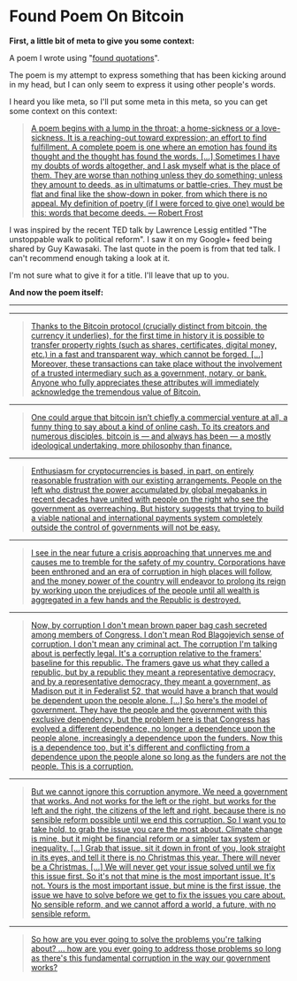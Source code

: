 # Found Poem On Bitcoin

**First, a little bit of meta to give you some context:**

A poem I wrote using "[found quotations](https://en.wikipedia.org/wiki/Found_poetry)".  

The poem is my attempt to express something that has been kicking around in my head, but I can only seem to express it using other people's words.

I heard you like meta, so I'll put some meta in this meta, so you can get some context on this context:
> [A poem begins with a lump in the throat; a home-sickness or a love-sickness. It is a reaching-out toward expression; an effort to find fulfillment. A complete poem is one where an emotion has found its thought and the thought has found the words.
> \[...\]
> Sometimes I have my doubts of words altogether, and I ask myself what is the place of them. They are worse than nothing unless they do something; unless they amount to deeds, as in ultimatums or battle-cries. They must be flat and final like the show-down in poker, from which there is no appeal. My definition of poetry (if I were forced to give one) would be this: words that become deeds.
> &mdash; Robert Frost](http://www.amazon.com/Robert-Frosts-Poems-Frost/dp/product-description/0312983328)

I was inspired by the recent TED talk by Lawrence Lessig entitled "The unstoppable walk to political reform".  I saw it on my Google+ feed being shared by Guy Kawasaki.  The last quote in the poem is from that ted talk. I can't recommend enough taking a look at it.

I'm not sure what to give it for a title. I'll leave that up to you.

**And now the poem itself:**

----

----

> [Thanks to the Bitcoin protocol \(crucially distinct from bitcoin, the currency it underlies\), for the first time in history it is possible to transfer property rights (such as shares, certificates, digital money, etc.) in a fast and transparent way, which cannot be forged.
> \[...\]
> Moreover, these transactions can take place without the involvement of a trusted intermediary  such as a government, notary, or bank. Anyone who fully appreciates these attributes will immediately acknowledge the tremendous value of Bitcoin.](http://thenextweb.com/insider/2014/02/15/bitcoin-platform-currency/2/)

----

> [One could argue that bitcoin isn’t chiefly a commercial venture at all, a funny thing to say about a kind of online cash. To its creators and numerous disciples, bitcoin is — and always has been — a mostly ideological undertaking, more philosophy than finance.](http://www.nytimes.com/2013/12/15/sunday-review/the-bitcoin-ideology.html?_r=0)

----

> [Enthusiasm for cryptocurrencies is based, in part, on entirely reasonable frustration with our existing arrangements. People on the left who distrust the power accumulated by global megabanks in recent decades have united with people on the right who see the government as overreaching. But history suggests that trying to build a viable national and international payments system completely outside the control of governments will not be easy.](http://www.technologyreview.com/view/524431/bitcoins-political-problem/)

----

> [I see in the near future a crisis approaching that unnerves me and causes me to tremble for the safety of my country. Corporations have been enthroned and an era of corruption in high places will follow, and the money power of the country will endeavor to prolong its reign by working upon the prejudices of the people until all wealth is aggregated in a few hands and the Republic is destroyed.](http://www.amazon.com/When-Corporations-World-David-Korten/dp/1887208046)

----

> [Now, by corruption I don't mean brown paper bag cash secreted among members of Congress. I don't mean Rod Blagojevich sense of corruption. I don't mean any criminal act. The corruption I'm talking about is perfectly legal. It's a corruption relative to the framers' baseline for this republic. The framers gave us what they called a republic, but by a republic they meant a representative democracy, and by a representative democracy, they meant a government, as Madison put it in Federalist 52, that would have a branch that would be dependent upon the people alone.
> \[...\]
> So here's the model of government. They have the people and the government with this exclusive dependency, but the problem here is that Congress has evolved a different dependence, no longer a dependence upon the people alone, increasingly a dependence upon the funders. Now this is a dependence too, but it's different and conflicting from a dependence upon the people alone so long as the funders are not the people. This is a corruption.](http://www.ted.com/talks/lawrence_lessig_we_the_people_and_the_republic_we_must_reclaim)

----

> [But we cannot ignore this corruption anymore. We need a government that works. And not works for the left or the right, but works for the left and the right, the citizens of the left and right, because there is no sensible reform possible until we end this corruption. So I want you to take hold, to grab the issue you care the most about. Climate change is mine, but it might be financial reform or a simpler tax system or inequality.
> \[...\]
> Grab that issue, sit it down in front of you, look straight in its eyes, and tell it there is no Christmas this year. There will never be a Christmas.
> \[...\]
> We will never get your issue solved until we fix this issue first. So it's not that mine is the most important issue. It's not. Yours is the most important issue, but mine is the first issue, the issue we have to solve before we get to fix the issues you care about. No sensible reform, and we cannot afford a world, a future, with no sensible reform.](http://www.ted.com/talks/lawrence_lessig_we_the_people_and_the_republic_we_must_reclaim)

----

> [So how are you ever going to solve the problems you're talking about? ... how are you ever going to address those problems so long as there's this fundamental corruption in the way our government works?](http://www.ted.com/talks/lawrence_lessig_the_unstoppable_walk_to_political_reform)
